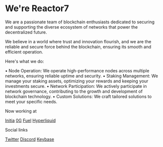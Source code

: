 # **We're Reactor7**
We are a passionate team of blockchain enthusiasts dedicated to securing and supporting the diverse ecosystem of networks that power the decentralized future. 

We believe in a world where trust and innovation flourish, and we are the reliable and secure force behind the blockchain, ensuring its smooth and efficient operation. 

Here's what we do:

• Node Operation: We operate high-performance nodes across multiple networks, ensuring reliable uptime and security.
• Staking Management: We manage your staking assets, optimizing your rewards and keeping your investments secure. 
• Network Participation: We actively participate in network governance, contributing to the growth and development of blockchain technology.
• Custom Solutions: We craft tailored solutions to meet your specific needs.

Now working at 

[Initia](https://github.com/Reactor7-Team/Initia)
[0G](https://github.com/Reactor7-Team/-0G-Testnet)
[Fuel](https://github.com/Reactor7-Team/fuel-specs)
[Hyperliquid](https://github.com/Reactor7-Team/Hyperliquid/blob/main/README.md)


Social links

[Twitter](https://x.com/Reactor7Team)
[Discord](https://discord.com/users/938767098040172574/)
[Keybase](https://keybase.io/reactor7team)
